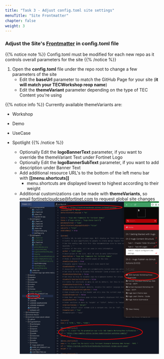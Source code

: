 ```yaml
---
title: "Task 3 - Adjust config.toml site settings"
menuTitle: "Site Frontmatter"
chapter: false
weight: 3
---
```


### Adjust the Site's [Frontmatter](https://gohugo.io/content-management/front-matter/) in config.toml file 
{{% notice note %}} Config.toml must be modified for each new repo as it controls overall parameters for the site {{% /notice %}}
1. Open the **config.toml** file under the repo root to change a few parameters of the site
   - Edit the **baseUrl** parameter to match the GitHub Page for your site (**it will match your TECWorkshop reop name**)
   - Edit the **themeVariant** parameter depending on the type of TEC Content you're using
   
{{% notice info %}}  Currently available themeVariants are:
- Workshop
- Demo
- UseCase
- Spotlight
{{% /notice %}}
      
   - Optionally Edit the **logoBannerText** parameter, if you want to override the themeVariant Text under Fortinet Logo
   - Optionally Edit the **logoBannerSubText** parameter, if you want to add description under Banner Text
   - Add additional resource URL's to the bottom of the left menu bar with **[[menu.shortcuts]]**
     - menu.shortcuts are displayed lowest to highest according to their weight
   - Additional customizations can be made with **themeVariants**, so email [fortinetcloudcse@fortinet.com](mailto:fortinetcloudcse@fortinet.com) to request global site changes
  ![config](config.png)
